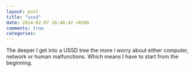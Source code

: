```yaml
---
layout: post
title: "ussd"
date: 2014-02-07 16:48:42 +0200
comments: true
categories: 
---
```

The deeper I get into a USSD tree the more i worry
about either computer, network or human malfunctions.
Which means I have to start from the beginning.


